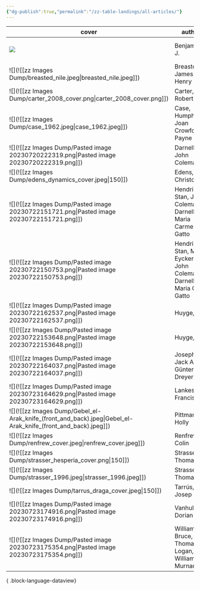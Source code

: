 ```yaml
---
{"dg-publish":true,"permalink":"/zz-table-landings/all-articles/"}
---
```


| cover                                                                                                                  | author                                                                 | link(file.link, aliases)                                                                                                                                                                                                      |
| ---------------------------------------------------------------------------------------------------------------------- | ---------------------------------------------------------------------- | ----------------------------------------------------------------------------------------------------------------------------------------------------------------------------------------------------------------------------- |
| ![](https://res.cloudinary.com/ducqxvol0/image/upload/v1694740963/Source%20Covers/benjamin_sea-level_cover_o2wufn.png) | Benjamin, J.                                                           | [[Research Vault/01 Sources/01.02 Articles/@BenjaminLateQuaternarysealevel2017\|Late Quaternary sea-level changes and early human societies in the central and eastern Mediterranean Basin - An interdisciplinary review]] |
| ![](![[zz Images Dump/breasted_nile.jpeg\|breasted_nile.jpeg]])                                                        | Breasted, James Henry                                                  | [[Research Vault/01 Sources/01.02 Articles/@BreastedEarliestBoatsNile1917\|@BreastedEarliestBoatsNile1917]]                                                                                                                |
| ![](![[zz Images Dump/carter_2008_cover.png\|carter_2008_cover.png]])                                                  | Carter, Robert                                                         | [[Research Vault/01 Sources/01.02 Articles/@CarterEvidenceH3AsSabiyah2008\|@CarterEvidenceH3AsSabiyah2008]]                                                                                                                |
| ![](![[zz Images Dump/case_1962.jpeg\|case_1962.jpeg]])                                                                | Case, Humphrey; Joan Crowfoot Payne                                    | [[Unprocessed Zot Notes/@CaseTomb100Decorated1962\|@CaseTomb100Decorated1962]]                                                                                                                                             |
| ![](![[zz Images Dump/Pasted image 20230720222319.png\|Pasted image 20230720222319.png]])                              | Darnell, John Coleman                                                  | [[Unprocessed Zot Notes/@DarnellEarlyHieroglyphicAnnotation2015\|@DarnellEarlyHieroglyphicAnnotation2015]]                                                                                                                 |
| ![](![[zz Images Dump/edens_dynamics_cover.jpeg\|150]])                                                                | Edens, Christopher                                                     | [[Research Vault/01 Sources/01.02 Articles/@EdensDynamicsTradeAncient1992\|@EdensDynamicsTradeAncient1992]]                                                                                                                |
| ![](![[zz Images Dump/Pasted image 20230722151721.png\|Pasted image 20230722151721.png]])                              | Hendrickx, Stan, John Coleman Darnell, Maria Carmela Gatto             | [[Unprocessed Zot Notes/@Hendrickxearliestrepresentationsroyal2012\|@Hendrickxearliestrepresentationsroyal2012]]                                                                                                           |
| ![](![[zz Images Dump/Pasted image 20230722150753.png\|Pasted image 20230722150753.png]])                              | Hendrickx, Stan, Merel Eyckerman, John Coleman Darnell, Maria C. Gatto | [[Unprocessed Zot Notes/@HendrickxIconographicPalaeographicElements\|@HendrickxIconographicPalaeographicElements]]                                                                                                         |
| ![](![[zz Images Dump/Pasted image 20230722162537.png\|Pasted image 20230722162537.png]])                              | Huyge, Dirk                                                            | [[Unprocessed Zot Notes/@HuygePaintedTombrock2014\|@HuygePaintedTombrock2014]]                                                                                                                                             |
| ![](![[zz Images Dump/Pasted image 20230722153648.png\|Pasted image 20230722153648.png]])                              | Huyge, Dirk                                                            | [[Unprocessed Zot Notes/@HuygeCosmologyideologypersonal\|@HuygeCosmologyideologypersonal]]                                                                                                                                 |
| ![](![[zz Images Dump/Pasted image 20230722164037.png\|Pasted image 20230722164037.png]])                              | Josephson, Jack A., Günter Dreyer                                      | [[Unprocessed Zot Notes/@JosephsonNaqadaIIdBirth2015\|@JosephsonNaqadaIIdBirth2015]]                                                                                                                                       |
| ![](![[zz Images Dump/Pasted image 20230723164629.png\|Pasted image 20230723164629.png]])                              | Lankester, Francis                                                     | [[Unprocessed Zot Notes/@LankesterDesertBoatsPredynastic2013\|@LankesterDesertBoatsPredynastic2013]]                                                                                                                       |
| ![](![[zz Images Dump/Gebel_el-Arak_knife_(front_and_back).jpeg\|Gebel_el-Arak_knife_(front_and_back).jpeg]])          | Pittman, Holly                                                         | [[Research Vault/01 Sources/01.02 Articles/@PittmanConstructingContextGebel1996\|@PittmanConstructingContextGebel1996]]                                                                                                    |
| ![](![[zz Images Dump/renfrew_cover.jpeg\|renfrew_cover.jpeg]])                                                        | Renfrew, Colin                                                         | [[Research Vault/01 Sources/01.02 Articles/@Renfrewtradeactiondistance1975\|@Renfrewtradeactiondistance1975]]                                                                                                              |
| ![](![[zz Images Dump/strasser_hesperia_cover.png\|150]])                                                              | Strasser, Thomas                                                       | [[Research Vault/01 Sources/01.02 Articles/@StrasserStoneAgeSeafaring2010\|@StrasserStoneAgeSeafaring2010]]                                                                                                                |
| ![](![[zz Images Dump/strasser_1996.jpeg\|strasser_1996.jpeg]])                                                        | Strasser, Thomas F.                                                    | [[Research Vault/01 Sources/01.02 Articles/@StrasserboatmodelsEridu1996\|@StrasserboatmodelsEridu1996]]                                                                                                                    |
| ![](![[zz Images Dump/tarrus_draga_cover.jpeg\|150]])                                                                  | Tarrús, Josep                                                          | [[Research Vault/01 Sources/01.02 Articles/@TarrúsDragaBanyolesCatalonia2008\|@TarrúsDragaBanyolesCatalonia2008]]                                                                                                          |
| ![](![[zz Images Dump/Pasted image 20230723174916.png\|Pasted image 20230723174916.png]])                              | Vanhulle, Dorian                                                       | [[Unprocessed Zot Notes/@VanhulleBoatSymbolismPre2018\|@VanhulleBoatSymbolismPre2018]]                                                                                                                                     |
| ![](![[zz Images Dump/Pasted image 20230723175354.png\|Pasted image 20230723175354.png]])                              | Williams, Bruce, Thomas J. Logan, William J. Murnane                   | [[Unprocessed Zot Notes/@WilliamsMetropolitanMuseumKnife1987\|@WilliamsMetropolitanMuseumKnife1987]]                                                                                                                       |

{ .block-language-dataview}